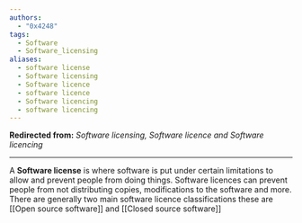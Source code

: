 ```yaml
---
authors:
  - "0x4248"
tags:
  - Software
  - Software_licensing
aliases:
  - software license
  - Software licensing
  - Software licence
  - software licence
  - Software licencing
  - software licencing
---
```

**Redirected from:** *Software licensing, Software licence and Software licencing*
<hr>

A **Software license** is where software is put under certain limitations to allow and prevent people from doing things. Software licences can prevent people from not distributing copies, modifications to the software and more. There are generally two main software licence classifications these are [[Open source software]] and [[Closed source software]] 